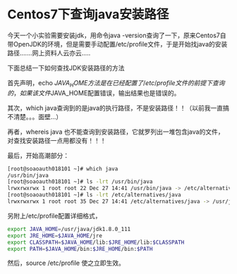 # Centos7下查询java安装路径

今天一个小实验需要安装jdk，用命令java -version查询了一下，原来Centos7自带OpenJDK的环境，但是需要手动配置/etc/profile文件，于是开始找java的安装路径.......网上资料人云亦云.....

下面总结一下如何查找JDK安装路径的方法

首先声明，echo $JAVA_HOME 方法是在已经配置了/etc/profile 文件的前提下查询的，如果该文件$JAVA_HOME配置错误，输出结果也是错误的。

其次，which java查询到的是java的执行路径，不是安装路径！！（以前我一直搞不清楚。。。面壁...）

再者，whereis java 也不能查询到安装路径，它就罗列出一堆包含java的文件，对查找安装路径一点用都没有！！！

最后，开始高潮部分：

```bash
[root@soaoauth018101 ~]# which java
/usr/bin/java
[root@soaoauth018101 ~]# ls -lrt /usr/bin/java
lrwxrwxrwx 1 root root 22 Dec 27 14:41 /usr/bin/java -> /etc/alternatives/java
[root@soaoauth018101 ~]# ls -lrt /etc/alternatives/java
lrwxrwxrwx 1 root root 35 Dec 27 14:41 /etc/alternatives/java -> /usr/java/jdk1.8.0_111/jre/bin/java
```
另附上/etc/profile配置详细格式，
```bash
export JAVA_HOME=/usr/java/jdk1.8.0_111
export JRE_HOME=$JAVA_HOME/jre
export CLASSPATH=$JAVA_HOME/lib:$JRE_HOME/lib:$CLASSPATH
export PATH=$JAVA_HOME/bin:$JRE_HOME/bin:$PATH
```
然后，source /etc/profile 使之立即生效。
